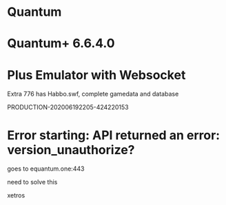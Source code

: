 # Quantum
# Quantum+ 6.6.4.0

# Plus Emulator with Websocket

Extra 776 has Habbo.swf, complete gamedata and database

PRODUCTION-202006192205-424220153


# Error starting: API returned an error: version_unauthorize?

goes to equantum.one:443

need to solve this

xetros
